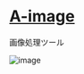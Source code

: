 # [A-image](https://a-image.pages.dev/)  
  
 画像処理ツール

![image](https://github.com/user-attachments/assets/370e3159-30dd-465f-9d24-1a37b3e9d7b7)
